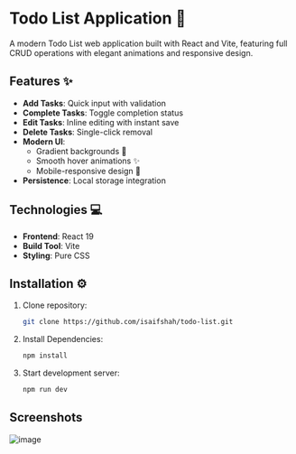 
# Todo List Application 🚀

A modern Todo List web application built with React and Vite, featuring full CRUD operations with elegant animations and responsive design.




## Features ✨

- **Add Tasks**: Quick input with validation
- **Complete Tasks**: Toggle completion status
- **Edit Tasks**: Inline editing with instant save
- **Delete Tasks**: Single-click removal
- **Modern UI**: 
  - Gradient backgrounds 🌈
  - Smooth hover animations ✨
  - Mobile-responsive design 📱
- **Persistence**: Local storage integration 
## Technologies 💻


- **Frontend**: React 19
- **Build Tool**: Vite
- **Styling**: Pure CSS



## Installation ⚙️

1. Clone repository:
   ```bash
   git clone https://github.com/isaifshah/todo-list.git
    ```

2. Install Dependencies: 
    ```bash
   npm install
    ```
3. Start development server:
    ```bash
   npm run dev
     ```
## Screenshots

![image](https://github.com/user-attachments/assets/aa318ff4-d302-4ebb-9e77-6ffe4f60c7da)
